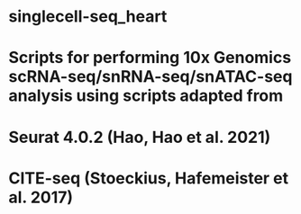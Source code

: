 # singlecell-seq_heart
# Scripts for performing 10x Genomics scRNA-seq/snRNA-seq/snATAC-seq analysis using scripts adapted from 
# Seurat 4.0.2 (Hao, Hao et al. 2021) 
# CITE-seq (Stoeckius, Hafemeister et al. 2017)
